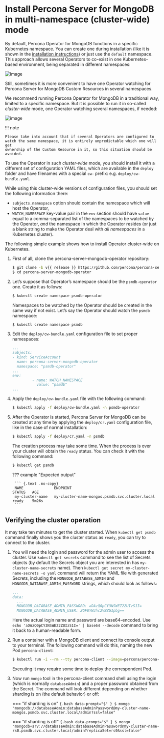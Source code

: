 # Install Percona Server for MongoDB in multi-namespace (cluster-wide) mode

By default, Percona Operator for MongoDB functions in a specific Kubernetes
namespace. You can create one during installation (like it is shown in the
[installation instructions](kubernetes.md#install-kubernetes)) or just use the
`default` namespace. This approach allows several Operators to co-exist in one
Kubernetes-based environment, being separated in different namespaces:

![image](assets/images/cluster-wide-1.svg)

Still, sometimes it is more convenient to have one Operator watching for
Percona Server for MongoDB Custom Resources in several namespaces.

We recommend running Percona Operator for MongoDB in a traditional way,
limited to a specific namespace. But it is possible to run it in so-called
*cluster-wide* mode, one Operator watching several namespaces, if needed:

![image](assets/images/cluster-wide-2.svg)

!!! note

    Please take into account that if several Operators are configured to
    watch the same namespace, it is entirely unpredictable which one will get
    ownership of the Custom Resource in it, so this situation should be avoided.

To use the Operator in such *cluster-wide* mode, you should install it with a
different set of configuration YAML files, which are available in the `deploy`
folder and have filenames with a special `cw-` prefix: e.g.
`deploy/cw-bundle.yaml`.

While using this cluster-wide versions of configuration files, you should set
the following information there:

* `subjects.namespace` option should contain the namespace which will host
    the Operator,
* `WATCH_NAMESPACE` key-value pair in the `env` section should have
    `value` equal to a  comma-separated list of the namespaces to be watched by
    the Operator, *and* the namespace in which the Operator resides (or just a
    blank string to make the Operator deal with *all namespaces* in a Kubernetes
    cluster).

The following simple example shows how to install Operator cluster-wide on
Kubernetes.

1. First of all, clone the percona-server-mongodb-operator repository:

    ``` {.bash data-prompt="$" }
    $ git clone -b v{{ release }} https://github.com/percona/percona-server-mongodb-operator
    $ cd percona-server-mongodb-operator
    ```

2. Let’s suppose that Operator’s namespace should be the `psmdb-operator` one.
    Create it as follows:

    ``` {.bash data-prompt="$" }
    $ kubectl create namespace psmdb-operator
    ```

    Namespaces to be watched by the Operator should be created in the same way
    if not exist. Let’s say the Operator should watch the `psmdb` namespace:

    ``` {.bash data-prompt="$" }
    $ kubectl create namespace psmdb
    ```

3. Edit the ``deploy/cw-bundle.yaml`` configuration file to set proper
    namespaces:

    ```yaml
    ...
    subjects:
    - kind: ServiceAccount
      name: percona-server-mongodb-operator
      namespace: "psmdb-operator"
    ...
    env:
             - name: WATCH_NAMESPACE
               value: "psmdb"
    ...
    ```

4. Apply the `deploy/cw-bundle.yaml` file with the following command:

    ``` {.bash data-prompt="$" }
    $ kubectl apply -f deploy/cw-bundle.yaml -n psmdb-operator
    ```

5. After the Operator is started, Percona Server for MongoDB can be created at
    any time by applying the `deploy/cr.yaml` configuration file, like in the
    case of normal installation:

    ``` {.bash data-prompt="$" }
    $ kubectl apply -f deploy/cr.yaml -n psmdb
    ```

    The creation process may take some time. When the process is over your
    cluster will obtain the `ready` status. You can check it with the following
    command:

    ``` {.bash data-prompt="$" }
    $ kubectl get psmdb
    ```

    ??? example "Expected output"

        ``` {.text .no-copy}
        NAME              ENDPOINT                                         STATUS   AGE
        my-cluster-name   my-cluster-name-mongos.psmdb.svc.cluster.local   ready    5m26s
        ```

## Verifying the cluster operation

It may take ten minutes to get the cluster started. When `kubectl get psmdb`
command finally shows you the cluster status as `ready`, you can try to connect
to the cluster.

1. You will need the login and password for the admin user to access the
    cluster. Use `kubectl get secrets` command to see the list of Secrets
    objects (by default the Secrets object you are interested in has
    `my-cluster-name-secrets` name). Then
    `kubectl get secret my-cluster-name-secrets -o yaml` command will return
    the YAML file with generated Secrets, including the `MONGODB_DATABASE_ADMIN`
    and `MONGODB_DATABASE_ADMIN_PASSWORD` strings, which should look as follows:

    ```yaml
    ...
    data:
      ...
      MONGODB_DATABASE_ADMIN_PASSWORD: aDAzQ0pCY3NSWEZ2ZUIzS1I=
      MONGODB_DATABASE_ADMIN_USER: ZGF0YWJhc2VBZG1pbg==
    ```

    Here the actual login name and password are base64-encoded. Use 
    `echo 'aDAzQ0pCY3NSWEZ2ZUIzS1I=' | base64 --decode` command to bring it
    back to a human-readable form.

2. Run a container with a MongoDB client and connect its console output to your
    terminal. The following command will do this, naming the new Pod
    `percona-client`:

    ``` {.bash data-prompt="$" }
    $ kubectl run -i --rm --tty percona-client --image=percona/percona-server-mongodb:{{ mongodb60recommended }} --restart=Never --env="POD_NAMESPACE=psmdb" -- bash -il
    ```

    Executing it may require some time to deploy the correspondent Pod.

3. Now run `mongo` tool in the percona-client command shell using the login
    (which is normally `databaseAdmin`) and a proper password obtained from the
    Secret. The command will look different depending on whether sharding
    is on (the default behavior) or off:

    === "if sharding is on"
        ``` {.bash data-prompt="$" }
        $ mongo "mongodb://databaseAdmin:databaseAdminPassword@my-cluster-name-mongos.psmdb.svc.cluster.local/admin?ssl=false"
        ```

    === "if sharding is off"
        ``` {.bash data-prompt="$" }
        $ mongo "mongodb+srv://databaseAdmin:databaseAdminPassword@my-cluster-name-rs0.psmdb.svc.cluster.local/admin?replicaSet=rs0&ssl=false"
        ```
